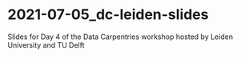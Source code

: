# 2021-07-05_dc-leiden-slides

Slides for Day 4 of the Data Carpentries workshop hosted by Leiden University and TU Delft
